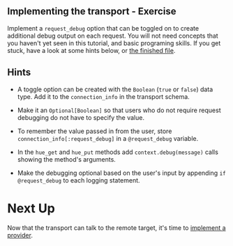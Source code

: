 ## Implementing the transport - Exercise

Implement a `request_debug` option that can be toggled on to create additional debug output on each request. You will not need concepts that you haven't yet seen in this tutorial, and basic programing skills. If you get stuck, have a look at some hints below, or [the finished file](TODO).

## Hints

* A toggle option can be created with the `Boolean` (`true` or `false`) data type. Add it to the `connection_info` in the transport schema.

* Make it an `Optional[Boolean]` so that users who do not require request debugging do not have to specify the value.

* To remember the value passed in from the user, store `connection_info[:request_debug]` in a `@request_debug` variable.

* In the `hue_get` and `hue_put` methods add `context.debug(message)` calls showing the method's arguments.

* Make the debugging optional based on the user's input by appending `if @request_debug` to each logging statement.

# Next Up

Now that the transport can talk to the remote target, it's time to [implement a provider](./06-implementing-the-provider.md).
